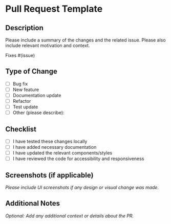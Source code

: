 # Pull Request Template

## Description

Please include a summary of the changes and the related issue. Please also include relevant motivation and context.

Fixes #(issue)

## Type of Change

- [ ] Bug fix
- [ ] New feature
- [ ] Documentation update
- [ ] Refactor
- [ ] Test update
- [ ] Other (please describe):

## Checklist

- [ ] I have tested these changes locally
- [ ] I have added necessary documentation
- [ ] I have updated the relevant components/styles
- [ ] I have reviewed the code for accessibility and responsiveness

## Screenshots (if applicable)

_Please include UI screenshots if any design or visual change was made._

## Additional Notes

_Optional: Add any additional context or details about the PR._
